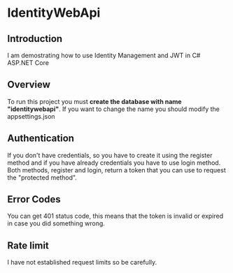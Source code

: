 # IdentityWebApi

## Introduction
I am demostrating how to use Identity Management and JWT in C# ASP.NET Core

## Overview
To run this project you must **create the database with name "identitywebapi"**. If you want to change the name you should modify the appsettings.json

## Authentication
If you don't have credentials, so you have to create it using the register method and if you have already credentials you have to use login method. Both methods, register and login, return a token that you can use to request the "protected method".

## Error Codes
You can get 401 status code, this means that the token is invalid or expired in case you did something wrong.

## Rate limit
I have not established request limits so be carefully.
